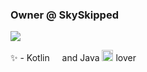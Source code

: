 ### Owner @ SkySkipped
![](http://github-profile-summary-cards.vercel.app/api/cards/profile-details?username=Cephetir&theme=github_dark)

✨ - Kotlin <img src="https://cdn.jsdelivr.net/gh/devicons/devicon/icons/kotlin/kotlin-original.svg" height="12"  /> and Java <img src="https://cdn.jsdelivr.net/gh/devicons/devicon/icons/java/java-original.svg" height="18"  /> lover
